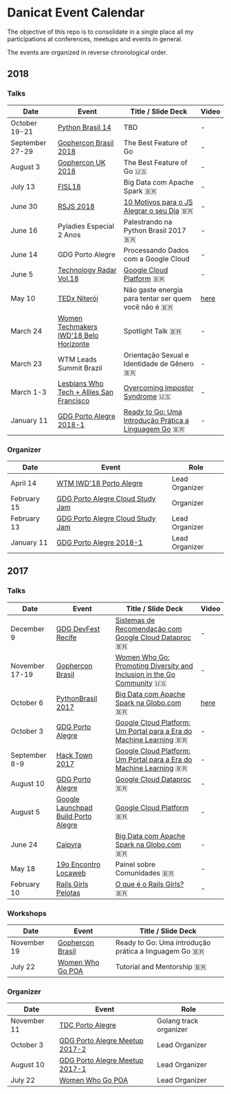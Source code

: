 # Danicat Event Calendar

The objective of this repo is to consolidate in a single place all my participations at conferences, meetups and events in general.

The events are organized in reverse chronological order.

## 2018

### Talks

| Date           | Event          | Title / Slide Deck | Video  |
|----------------|----------------|--------------------|--------|
| October 19-21 | [Python Brasil 14](https://2018.pythonbrasil.org.br/) | TBD | - |
| September 27-29 | [Gophercon Brasil 2018](https://2018.gopherconbr.org/) | The Best Feature of Go | - |
| August 3 | [Gophercon UK 2018](https://www.golanguk.com/) | The Best Feature of Go :us: | - |
| July 13 | [FISL18](http://fisl18.softwarelivre.org/index.php/en/) | Big Data com Apache Spark :brazil: | - |
| June 30 | [RSJS 2018](https://braziljs.org/eventos/rsjs-2018/) | [10 Motivos para o JS Alegrar o seu Dia](https://docs.google.com/presentation/d/1h_y4hwFfMY6Tuy42V5d87tJrGqpED_2qbSg8atO0eqI/edit?usp=sharing) :brazil: | - |
| June 16 | Pyladies Especial 2 Anos | Palestrando na Python Brasil 2017 :brazil: | - |
| June 14 | GDG Porto Alegre | Processando Dados com a Google Cloud | - |
| June 5 | [Technology Radar Vol.18](https://www.facebook.com/events/168675120465103/) | [Google Cloud Platform](https://speakerdeck.com/danicat/techradar-vol-dot-18-google-cloud-platform?slide=1) :brazil: | - |
| May 10 | [TEDx Niterói](https://tedxniteroi.com) | Não gaste energia para tentar ser quem você não é :brazil: | [here](https://youtu.be/bbQzftKrIec) |
| March 24 | [Women Techmakers IWD'18 Belo Horizonte](https://www.womentechmakers.com/iwd18) | Spotlight Talk :brazil: | - |
| March 23 | WTM Leads Summit Brazil | Orientação Sexual e Identidade de Gênero :brazil: | - |
| March 1-3 | [Lesbians Who Tech + Allies San Francisco](https://lesbianswhotech.org/sanfrancisco2018/) | [Overcoming Impostor Syndrome](https://www.slideshare.net/DanielaPetruzalek/overcoming-impostor-syndrome-89548007) :us: | - |
| January 11 | [GDG Porto Alegre 2018-1](https://www.meetup.com/GDG-Porto-Alegre/events/245664824/) | [Ready to Go: Uma Introdução Prática a Linguagem Go](https://github.com/danicat/ready2go) :brazil: | - |

### Organizer

| Date        | Event            | Role  |
|-------------|------------------|-------|
| April 14 | [WTM IWD'18 Porto Alegre](https://www.meetup.com/GDG-Porto-Alegre/events/248651233/) | Lead Organizer |
| February 15 | [GDG Porto Alegre Cloud Study Jam](https://www.meetup.com/GDG-Porto-Alegre/events/247266147/) | Organizer |
| February 13 | [GDG Porto Alegre Cloud Study Jam](https://www.meetup.com/GDG-Porto-Alegre/events/248205352/) | Lead Organizer |
| January 11 | [GDG Porto Alegre 2018-1](https://www.meetup.com/GDG-Porto-Alegre/events/245664824/) | Lead Organizer |

## 2017

### Talks

| Date           | Event          | Title / Slide Deck | Video |
|----------------|----------------|--------------------|-------|
| December 9 | [GDG DevFest Recife](https://devfestxp.com/) | [Sistemas de Recomendação com Google Cloud Dataproc](https://speakerdeck.com/danicat/sistemas-de-recomendacao-com-google-dataproc) :brazil: | - |
| November 17-19 | [Gophercon Brasil](https://2017.gopherconbr.org/) | [Women Who Go: Promoting Diversity and Inclusion in the Go Community](https://speakerdeck.com/danicat/wwg-promoting-diversity-and-inclusion-in-the-go-community) :us: | - |
| October 6 | [PythonBrasil 2017](http://2017.pythonbrasil.org.br/) | [Big Data com Apache Spark na Globo.com](https://www.slideshare.net/DanielaPetruzalek/big-data-com-apache-spark-na-globocom-80566202) :brazil: | [here](https://www.youtube.com/watch?v=7QUO6ZdQy1w) |
| October 3 | [GDG Porto Alegre](https://www.meetup.com/preview/GDG-Porto-Alegre/events/243399100) | [Google Cloud Platform: Um Portal para a Era do Machine Learning](https://www.slideshare.net/DanielaPetruzalek/google-cloud-platform-um-portal-para-a-era-do-machine-learning) :brazil: | - |
| September 8-9 | [Hack Town 2017](http://hacktown.com.br/) | [Google Cloud Platform: Um Portal para a Era do Machine Learning](https://www.slideshare.net/DanielaPetruzalek/google-cloud-platform-um-portal-para-a-era-do-machine-learning) :brazil: | - |
| August 10 | [GDG Porto Alegre](https://www.meetup.com/GDG-Porto-Alegre/events/241946465/) | [Google Cloud Dataproc](https://www.slideshare.net/DanielaPetruzalek/google-cloud-dataproc) :brazil: | - |
| August 5 | [Google Launchpad Build Porto Alegre](https://events.withgoogle.com/google-launchpad-build-porto-alegre-05-de-agosto/) | [Google Cloud Platform](https://www.slideshare.net/DanielaPetruzalek/google-cloud-platform-78600049) :brazil: | - |
| June 24 | [Caipyra](http://caipyra.python.org.br/) | [Big Data com Apache Spark na Globo.com](https://pt.slideshare.net/DanielaPetruzalek/big-data-com-apache-spark-na-globocom) :brazil: | - |
| May 18 | [19o Encontro Locaweb](http://eventos.locaweb.com.br/eventos-anteriores/19o-encontro-locaweb-porto-alegre/) | Painel sobre Comunidades :brazil: | - |
| February 10 | [Rails Girls Pelotas](http://railsgirls.com/pelotas.html) | [O que é o Rails Girls?](https://www.slideshare.net/DanielaPetruzalek/rails-girls-pelotas-2017) :brazil: | - |

### Workshops

| Date          | Event            | Title / Slide Deck |
|---------------|------------------|--------------------|
| November 19   | [Gophercon Brasil](https://2017.gopherconbr.org/) | Ready to Go: Uma introdução prática a linguagem Go :brazil: |
| July 22       | [Women Who Go POA](https://www.meetup.com/Women-Who-Go-Porto-Alegre/events/240611900) | Tutorial and Mentorship :brazil: |

### Organizer

| Date        | Event            | Role  |
|-------------|------------------|-------|
| November 11 | [TDC Porto Alegre](http://www.thedevelopersconference.com.br/tdc/2017/index.html#portoalegre) | Golang track organizer |
| October 3   | [GDG Porto Alegre Meetup 2017-2](https://www.meetup.com/preview/GDG-Porto-Alegre/events/243399100) | Lead Organizer |
| August 10   | [GDG Porto Alegre Meetup 2017-1](https://www.meetup.com/GDG-Porto-Alegre/events/241946465/) | Lead Organizer |
| July 22     | [Women Who Go POA](https://www.meetup.com/Women-Who-Go-Porto-Alegre/events/240611900) | Lead Organizer |
